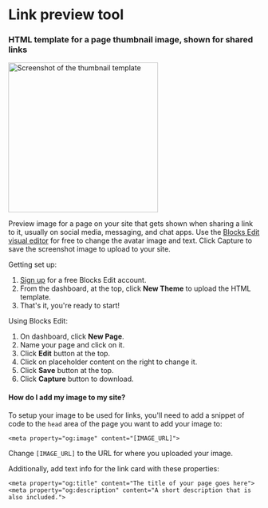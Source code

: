 # Link preview tool
### HTML template for a page thumbnail image, shown for shared links

<img src="https://indieaisle.com/images/thumbnail-template-preview.png" alt="Screenshot of the thumbnail template" width="300">

Preview image for a page on your site that gets shown when sharing a link to it, usually on social media, messaging, and chat apps. Use the [Blocks Edit visual editor](https://blocksedit.com/) for free to change the avatar image and text. Click Capture to save the screenshot image to upload to your site.

Getting set up:
1. [Sign up](https://app.blocksedit.com/signup/) for a free Blocks Edit account.
2. From the dashboard, at the top, click **New Theme** to upload the HTML template.
3. That's it, you're ready to start!
 
Using Blocks Edit:
1. On dashboard, click **New Page**.
2. Name your page and click on it.
3. Click **Edit** button at the top.
4. Click on placeholder content on the right to change it.
5. Click **Save** button at the top.
6. Click **Capture** button to download.

#### How do I add my image to my site?
To setup your image to be used for links, you'll need to add a snippet of code to the `head` area of the page you want to add your image to:

    <meta property="og:image" content="[IMAGE_URL]">

Change `[IMAGE_URL]` to the URL for where you uploaded your image.

Additionally, add text info for the link card with these properties:

    <meta property="og:title" content="The title of your page goes here">
    <meta property="og:description" content="A short description that is also included.">
